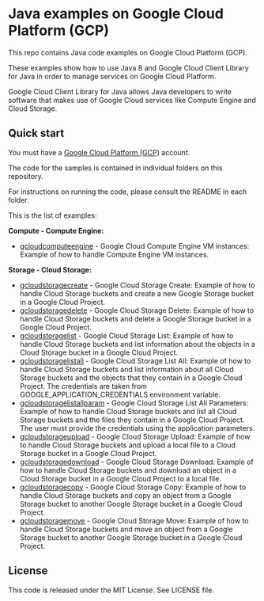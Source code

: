 # Java examples on Google Cloud Platform (GCP)

This repo contains Java code examples on Google Cloud Platform (GCP).

These examples show how to use Java 8 and Google Cloud Client Library for Java in order to manage services on Google Cloud Platform.

Google Cloud Client Library for Java allows Java developers to write software that makes use of Google Cloud services like Compute Engine and Cloud Storage.

## Quick start

You must have a [Google Cloud Platform (GCP)](http://cloud.google.com/) account.

The code for the samples is contained in individual folders on this repository.

For instructions on running the code, please consult the README in each folder.

This is the list of examples:

**Compute - Compute Engine:**

* [gcloudcomputeengine](/gcloudcomputeengine) - Google Cloud Compute Engine VM instances: Example of how to handle Compute Engine VM instances.

**Storage - Cloud Storage:**

* [gcloudstoragecreate](/gcloudstoragecreate) - Google Cloud Storage Create: Example of how to handle Cloud Storage buckets and create a new Google Storage bucket in a Google Cloud Project.
* [gcloudstoragedelete](/gcloudstoragedelete) - Google Cloud Storage Delete: Example of how to handle Cloud Storage buckets and delete a Google Storage bucket in a Google Cloud Project.
* [gcloudstoragelist](/gcloudstoragelist) - Google Cloud Storage List: Example of how to handle Cloud Storage buckets and list information about the objects in a Cloud Storage bucket in a Google Cloud Project.
* [gcloudstoragelistall](/gcloudstoragelistall) - Google Cloud Storage List All: Example of how to handle Cloud Storage buckets and list information about all Cloud Storage buckets and the objects that they contain in a Google Cloud Project. The credentials are taken from GOOGLE_APPLICATION_CREDENTIALS environment variable.
* [gcloudstoragelistallparam](/gcloudstoragelistallparam) - Google Cloud Storage List All Parameters: Example of how to handle Cloud Storage buckets and list all Cloud Storage buckets and the files they contain in a Google Cloud Project. The user must provide the credentials using the application parameters.
* [gcloudstorageupload](/gcloudstorageupload) - Google Cloud Storage Upload: Example of how to handle Cloud Storage buckets and upload a local file to a Cloud Storage bucket in a Google Cloud Project.
* [gcloudstoragedownload](/gcloudstoragedownload) - Google Cloud Storage Download: Example of how to handle Cloud Storage buckets and download an object in a Cloud Storage bucket in a Google Cloud Project to a local file.
* [gcloudstoragecopy](/gcloudstoragecopy) - Google Cloud Storage Copy: Example of how to handle Cloud Storage buckets and copy an object from a Google Storage bucket to another Google Storage bucket in a Google Cloud Project.
* [gcloudstoragemove](/gcloudstoragemove) - Google Cloud Storage Move: Example of how to handle Cloud Storage buckets and move an object from a Google Storage bucket to another Google Storage bucket in a Google Cloud Project.

## License

This code is released under the MIT License. See LICENSE file.